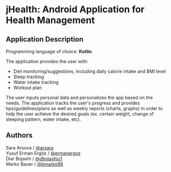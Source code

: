 # jHealth: Android Application for Health Management
 
## Application Description

Programming language of choice: **Kotlin**.

The application provides the user with:

 - Diet monitoring/suggestions, including daily calorie intake and BMI level
 - Sleep tracking
 - Water intake tracking
 - Workout plan

The user inputs personal data and personalizes the app based on the needs. The application tracks the user's progress and provides tips/guidelines/plans as well as weekly reports (charts, graphs) in order to help the user achieve the desired goals (ex. certain weight, change of sleeping pattern, water intake, etc).

## Authors
Sara Arsova / [@arsara](https://github.com/arsara)  
Yusuf Erman Ergöz / [@ermanergoz](https://github.com/ermanergoz)  
Diar Bojaxhi / [@dbojaxhiu1](https://github.com/dbojaxhiu1)  
Marko Bauer / [@bmarko98](https://github.com/bmarko98)  
